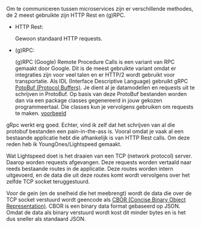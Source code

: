 Om te communiceren tussen microservices zijn er verschillende methodes, de 2 meest gebruikte zijn HTTP Rest en (g)RPC.

- HTTP Rest:
  
  Gewoon standaard HTTP requests.


- (g)RPC:
 
  (g)RPC (Google) Remote Procedure Calls is een variant van RPC gemaakt door Google. Dit is de meest gebruikte variant omdat er integraties zijn voor veel talen en er HTTP/2 wordt gebruikt voor transportatie. 
  Als IDL (Interface Descriptive Language) gebruikt gRPC [PotoBuf (Protocol Buffers)](https://developers.google.com/protocol-buffers). Je dient al je datamodellen en requests uit te schrijven in ProtoBuf. Op basis van deze ProtoBuf bestanden worden dan via een package classes gegenereerd in jouw gekozen programmeertaal. Die classes kun je vervolgens gebruiken om requests te maken. [voorbeeld](https://gist.github.com/tsh-code/2bfb2b5742c456e3e7615298f0d844f0#file-bookstore-proto)

gRpc werkt erg goed. Echter, vind ik zelf dat het schrijven van al die protobuf bestanden een pain-in-the-ass is. Vooral omdat je vaak al een bestaande applicatie hebt die afhankelijk is van HTTP Rest calls. Om deze reden heb ik YoungOnes/Lightspeed gemaakt.

Wat Lightspeed doet is het draaien van een TCP (network protocol) server. Daarop worden requests afgevangen. Deze requests worden vertaald naar reeds bestaande routes in de applicatie. Deze routes worden intern uitgevoerd, en de data die uit deze routes komt wordt vervolgens over het zelfde TCP socket teruggestuurd.

Voor de gein (en de snelheid die het meebrengt) wordt de data die over de TCP socket verstuurd wordt geencode als [CBOR (Concise Binary Object Representation)](https://cbor.io). CBOR is een binary data format gebaseerd op JSON. Omdat de data als binary verstuurd wordt kost dit minder bytes en is het dus sneller als standaard JSON.
